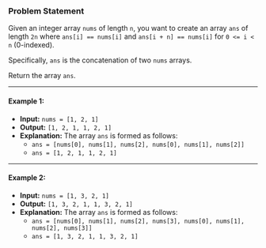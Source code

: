 ### Problem Statement

Given an integer array `nums` of length `n`, you want to create an array `ans` of length `2n` where `ans[i] == nums[i]` and `ans[i + n] == nums[i]` for `0 <= i < n` (0-indexed).

Specifically, `ans` is the concatenation of two `nums` arrays.

Return the array `ans`.

---

#### Example 1:
- **Input:** `nums = [1, 2, 1]`
- **Output:** `[1, 2, 1, 1, 2, 1]`
- **Explanation:** 
The array `ans` is formed as follows:
  - `ans = [nums[0], nums[1], nums[2], nums[0], nums[1], nums[2]]`
  - `ans = [1, 2, 1, 1, 2, 1]`

---

#### Example 2:
- **Input:** `nums = [1, 3, 2, 1]`
- **Output:** `[1, 3, 2, 1, 1, 3, 2, 1]`
- **Explanation:** The array `ans` is formed as follows:
  - `ans = [nums[0], nums[1], nums[2], nums[3], nums[0], nums[1], nums[2], nums[3]]`
  - `ans = [1, 3, 2, 1, 1, 3, 2, 1]`
